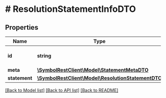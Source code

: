 # # ResolutionStatementInfoDTO

## Properties

Name | Type | Description | Notes
------------ | ------------- | ------------- | -------------
**id** | **string** | Internal resource identifier. |
**meta** | [**\SymbolRestClient\Model\StatementMetaDTO**](StatementMetaDTO.md) |  |
**statement** | [**\SymbolRestClient\Model\ResolutionStatementDTO**](ResolutionStatementDTO.md) |  |

[[Back to Model list]](../../README.md#models) [[Back to API list]](../../README.md#endpoints) [[Back to README]](../../README.md)
